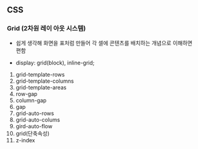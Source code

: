 ## CSS

### Grid (2차원 레이 아웃 시스템)

- 쉽게 생각해 화면을 표처럼 만들어 각 셀에 콘텐츠를 배치하는 개념으로 이해하면 편함

- display: grid(block), inline-grid;

1. grid-template-rows
2. grid-template-columns
3. grid-template-areas
4. row-gap
5. column-gap
6. gap
7. grid-auto-rows
8. grid-auto-colums
9. gird-auto-flow
10. grid(단축속성)
11. z-index
